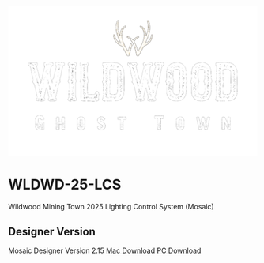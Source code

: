 ![Wildwood Logo](/images/WhiteWildwoodLogo.png?raw=true "Wildwood")
# WLDWD-25-LCS
Wildwood Mining Town 2025 Lighting Control System (Mosaic)

## Designer Version
Mosaic Designer Version 2.15
[Mac Download](https://www.etcconnect.com/WorkArea/DownloadAsset.aspx?id=10737519359)
[PC Download](https://www.etcconnect.com/WorkArea/DownloadAsset.aspx?id=10737519360)
